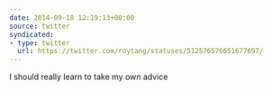 ```yaml
---
date: 2014-09-18 12:19:13+00:00
source: twitter
syndicated:
- type: twitter
  url: https://twitter.com/roytang/statuses/512576576651677697/
---
```


I should really learn to take my own advice